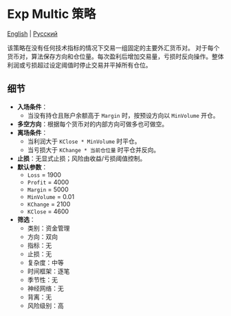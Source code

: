# Exp Multic 策略
[English](README.md) | [Русский](README_ru.md)

该策略在没有任何技术指标的情况下交易一组固定的主要外汇货币对。
对于每个货币对，算法保存方向和仓位量。每次盈利后增加交易量，亏损时反向操作。整体利润或亏损超过设定阈值时停止交易并平掉所有仓位。

## 细节

- **入场条件**：
  - 当没有持仓且账户余额高于 `Margin` 时，按预设方向以 `MinVolume` 开仓。
- **多空方向**：根据每个货币对的内部方向可做多也可做空。
- **离场条件**：
  - 当利润大于 `KClose * MinVolume` 时平仓。
  - 当亏损大于 `KChange * 当前仓位量` 时平仓并反向。
- **止损**：无显式止损；风险由收益/亏损阈值控制。
- **默认参数**：
  - `Loss` = 1900
  - `Profit` = 4000
  - `Margin` = 5000
  - `MinVolume` = 0.01
  - `KChange` = 2100
  - `KClose` = 4600
- **筛选**：
  - 类别：资金管理
  - 方向：双向
  - 指标：无
  - 止损：无
  - 复杂度：中等
  - 时间框架：逐笔
  - 季节性：无
  - 神经网络：无
  - 背离：无
  - 风险级别：高
